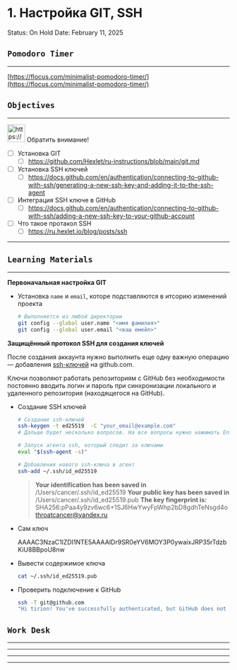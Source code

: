 # 1. Настройка GIT, SSH

Status: On Hold
Date: February 11, 2025

## `Pomodoro Timer`

---

[https://flocus.com/minimalist-pomodoro-timer/](https://flocus.com/minimalist-pomodoro-timer/)

## `Objectives`

---

<aside>
<img src="https://www.notion.so/icons/light-bulb_gray.svg" alt="https://www.notion.so/icons/light-bulb_gray.svg" width="40px" /> Обратить внимание!

</aside>

- [ ]  Установка GIT
    - [ ]  https://github.com/Hexlet/ru-instructions/blob/main/git.md
- [ ]  Установка SSH ключей
    - [ ]  https://docs.github.com/en/authentication/connecting-to-github-with-ssh/generating-a-new-ssh-key-and-adding-it-to-the-ssh-agent
- [ ]  Интеграция SSH ключе в GitHub
    - [ ]  https://docs.github.com/en/authentication/connecting-to-github-with-ssh/adding-a-new-ssh-key-to-your-github-account
- [ ]  Что такое протакол SSH
    - [ ]  https://ru.hexlet.io/blog/posts/ssh

---

## `Learning Materials`

---

**Первоначальная настройка GIT**

- Установка `name` и `email`, которе подставляются в итсорию изменений проекта
    
    ```bash
    # Выполняется из любой директории
    git config --global user.name "<имя фамилия>"
    git config --global user.email "<ваш емейл>"
    ```
    

**Защищённый протокол SSH для создания ключей**

После создания аккаунта нужно выполнить еще одну важную операцию — добавления [ssh-ключей](https://guides.hexlet.io/ru/ssh/) на github.com.

Ключи позволяют работать репозиториям с GitHub без необходимости постоянно вводить логин и пароль при синхронизации локального и удаленного репозитория (находящегося на GitHub).

- Создание SSH ключей
    
    ```bash
    # Создание ssh-ключей
    ssh-keygen -t ed25519  -C "your_email@example.com"
    # Дальше будет несколько вопросов. На все вопросы нужно нажимать Enter.
    
    # Запуск агента ssh, который следит за ключами
    eval "$(ssh-agent -s)"
    
    # Добавления нового ssh-ключа в агент
    ssh-add ~/.ssh/id_ed25519
    ```
    
    > **Your identification has been saved in** /Users/cancer/.ssh/id_ed25519
    **Your public key has been saved in** /Users/cancer/.ssh/id_ed25519.pub
    **The key fingerprint is:**
    SHA256:pPaa4y9zv6wc6+1SJ6HwYwyFpWhp2bD8gdhTeNsgd4o [throatcancer@yandex.ru](mailto:throatcancer@yandex.ru)
    > 
- Сам ключ
    
    AAAAC3NzaC1lZDI1NTE5AAAAIDr9SR0eYV6MOY3P0ywaixJRP35rTdzbKiU8BBpoU8nw
    
- Вывести содержимое ключа
    
    ```bash
    cat ~/.ssh/id_ed25519.pub
    ```
    
- Проверить подключение к GitHub
    
    ```bash
    ssh -T git@github.com
    "Hi tirion! You've successfully authenticated, but GitHub does not provide shell access."
    ```
    

## `Work Desk`

---

---

---

---